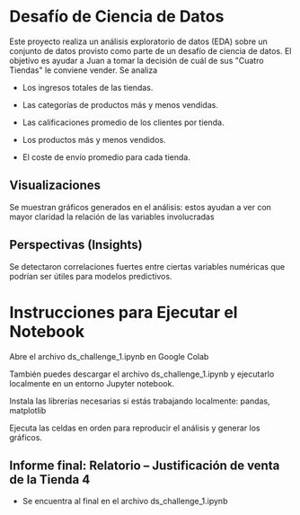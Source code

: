 # Desafío de Ciencia de Datos

Este proyecto realiza un análisis exploratorio de datos (EDA) sobre un conjunto de datos provisto como parte de un desafío de ciencia de datos. El objetivo es ayudar a Juan a tomar la decisión de cuál de sus "Cuatro Tiendas" le conviene vender. Se analiza

- Los ingresos totales de las tiendas.

- Las categorías de productos más y menos vendidas.

- Las calificaciones promedio de los clientes por tienda.

- Los productos más y menos vendidos.

- El coste de envío promedio para cada tienda.

## Visualizaciones

Se muestran gráficos generados en el análisis: estos ayudan a ver con mayor claridad la relación de las variables involucradas

## Perspectivas (Insights)

Se detectaron correlaciones fuertes entre ciertas variables numéricas que podrían ser útiles para modelos predictivos.

# Instrucciones para Ejecutar el Notebook

Abre el archivo ds_challenge_1.ipynb en Google Colab

También puedes descargar el archivo ds_challenge_1.ipynb y ejecutarlo localmente en un entorno Jupyter notebook.

Instala las librerías necesarias si estás trabajando localmente: pandas, matplotlib

Ejecuta las celdas en orden para reproducir el análisis y generar los gráficos.

## Informe final: Relatorio – Justificación de venta de la Tienda 4
* Se encuentra al final en el archivo ds_challenge_1.ipynb
